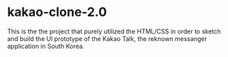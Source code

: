 # kakao-clone-2.0

This is the the project that purely utilized the HTML/CSS in order to sketch and build the UI prototype of the Kakao Talk, the reknown messanger application in South Korea. 
